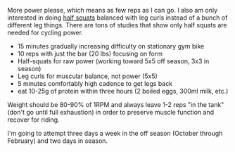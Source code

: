 More power please, which means as few reps as I can go. I also am only interested in doing  [half squats](Cycling/Half-squats%20are%20single%20best%20strength%20weight%20exercise.md) balanced with leg curls instead of a bunch of different leg things. There are tons of studies that show only half squats are needed for cycling power.

- 15 minutes gradually increasing difficulty on stationary gym bike
- 10 reps with just the bar (20 lbs) focusing on form
- Half-squats for raw power (working toward 5x5 off season, 3x3 in season)
- Leg curls for muscular balance, not power (5x5)
- 5 minutes comfortably high cadence to get legs back
- eat 10-25g of protein within three hours (2 boiled eggs, 300ml milk, etc.)

Weight should be 80-90% of 1RPM and always leave 1-2 reps "in the tank" (don't go until full exhaustion) in order to preserve muscle function and recover for riding.

I'm going to attempt three days a week in the off season (October through February) and two days in season.